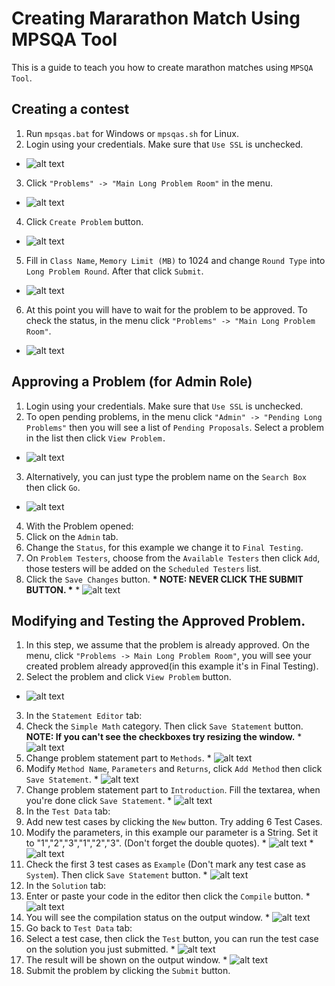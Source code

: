 Creating Mararathon Match Using MPSQA Tool
================

This is a guide to teach you how to create marathon matches using `MPSQA Tool`. 

## Creating a contest

1. Run `mpsqas.bat` for Windows or `mpsqas.sh` for Linux. 
2. Login using your credentials. Make sure that `Use SSL` is unchecked.
  * ![alt text](https://github.com/macs054/TC-Wiki-Creation/blob/master/img-wiki/marathon-mpsqa/mpsqa_login.png "Login")
3. Click `"Problems" -> "Main Long Problem Room"` in the menu. 
  * ![alt text](https://github.com/macs054/TC-Wiki-Creation/blob/master/img-wiki/marathon-mpsqa/mpsqa_problems.png "Problems tab")
4. Click `Create Problem` button. 
  * ![alt text](https://github.com/macs054/TC-Wiki-Creation/blob/master/img-wiki/marathon-mpsqa/mpsqa_create_problem.png "Create Problem")
5. Fill in `Class Name`, `Memory Limit (MB)` to 1024 and change `Round Type` into `Long Problem Round`. After that click `Submit`.
  * ![alt text](https://github.com/macs054/TC-Wiki-Creation/blob/master/img-wiki/marathon-mpsqa/mpsqa_new_problem.png "New Problem")
6. At this point you will have to wait for the problem to be approved. To check the status, in the menu click `"Problems" -> "Main Long Problem Room"`. 
  * ![alt text](https://github.com/macs054/TC-Wiki-Creation/blob/master/img-wiki/marathon-mpsqa/mpsqa_pending_problem.PNG "Pending Problem")

## Approving a Problem (for Admin Role)
1. Login using your credentials. Make sure that `Use SSL` is unchecked.
2. To open pending problems, in the menu click `"Admin" -> "Pending Long Problems"` then you will see a list of `Pending Proposals`. Select a problem in the list then click `View Problem.`
  * ![alt text](https://github.com/macs054/TC-Wiki-Creation/blob/master/img-wiki/marathon-mpsqa/mpsqa_pending_proposals.PNG "Pending Proposals")
3. Alternatively, you can just type the problem name on the `Search Box` then click `Go`.
  * ![alt text](https://github.com/macs054/TC-Wiki-Creation/blob/master/img-wiki/marathon-mpsqa/mpsqa_search.PNG "Search")
4. With the Problem opened:
  1. Click on the `Admin` tab.
  2. Change the `Status`, for this example we change it to `Final Testing`.
  3. On `Problem Testers`, choose from the `Available Testers` then click `Add`, those testers will be added on the `Scheduled Testers` list.
  4. Click the `Save Changes` button. <strong>* NOTE: NEVER CLICK THE SUBMIT BUTTON. *</strong>
    * ![alt text](https://github.com/macs054/TC-Wiki-Creation/blob/master/img-wiki/marathon-mpsqa/mpsqa_problem_approve.png "Problem Approve")

## Modifying and Testing the Approved Problem.
1. In this step, we assume that the problem is already approved. On the menu, click `"Problems -> Main Long Problem Room"`, you will see your created problem already approved(in this example it's in Final Testing).
2. Select the problem and click `View Problem` button.
  * ![alt text](https://github.com/macs054/TC-Wiki-Creation/blob/master/img-wiki/marathon-mpsqa/mpsqa_problem_final.PNG "Problem Status")
3. In the `Statement Editor` tab: 
  1. Check the `Simple Math` category. Then click `Save Statement` button. <strong>NOTE: If you can't see the checkboxes try resizing the window.</strong>
    * ![alt text](https://github.com/macs054/TC-Wiki-Creation/blob/master/img-wiki/marathon-mpsqa/mpsqa_simple_math.png "Simple Math")
  2. Change problem statement part to `Methods`.
    * ![alt text](https://github.com/macs054/TC-Wiki-Creation/blob/master/img-wiki/marathon-mpsqa/mpsqa_methods.png "Methods")
  3. Modify `Method Name`, `Parameters` and `Returns`, click `Add Method` then click `Save Statement`.
    * ![alt text](https://github.com/macs054/TC-Wiki-Creation/blob/master/img-wiki/marathon-mpsqa/mpsqa_method_save.png "Modify Method")
  4. Change problem statement part to `Introduction`. Fill the textarea, when you're done click `Save Statement`.
    * ![alt text](https://github.com/macs054/TC-Wiki-Creation/blob/master/img-wiki/marathon-mpsqa/mpsqa_introduction.PNG "Introductiom")
4. In the `Test Data` tab:
  1. Add new test cases by clicking the `New` button. Try adding 6 Test Cases.
  2. Modify the parameters, in this example our parameter is a String. Set it to "1","2","3","1","2","3". (Don't forget the double quotes).
    * ![alt text](https://github.com/macs054/TC-Wiki-Creation/blob/master/img-wiki/marathon-mpsqa/mpsqa_test_string1.png "String Parameter 1")
    * ![alt text](https://github.com/macs054/TC-Wiki-Creation/blob/master/img-wiki/marathon-mpsqa/mpsqa_test_string2.png "String Parameter 2")
  3. Check the first 3 test cases as `Example` (Don't mark any test case as `System`). Then click `Save Statement` button.
    * ![alt text](https://github.com/macs054/TC-Wiki-Creation/blob/master/img-wiki/marathon-mpsqa/mpsqa_test_example.png "Check firs 3 Test Case as Example")
5. In the `Solution` tab:
  1. Enter or paste your code in the editor then click the `Compile` button.
    * ![alt text](https://github.com/macs054/TC-Wiki-Creation/blob/master/img-wiki/marathon-mpsqa/mpsqa_compile.png "Compile")
  2. You will see the compilation status on the output window.
    * ![alt text](https://github.com/macs054/TC-Wiki-Creation/blob/master/img-wiki/marathon-mpsqa/mpsqa_compile_status.png "Compile Status")
6. Go back to `Test Data` tab:
  1. Select a test case, then click the `Test` button, you can run the test case on the solution you just submitted.
    * ![alt text](https://github.com/macs054/TC-Wiki-Creation/blob/master/img-wiki/marathon-mpsqa/mpsqa_test_code.png "Test Solution")
  2. The result will be shown on the output window.
    * ![alt text](https://github.com/macs054/TC-Wiki-Creation/blob/master/img-wiki/marathon-mpsqa/mpsqa_test_output.png "Test Output")
7. Submit the problem by clicking the `Submit` button.






